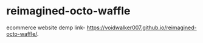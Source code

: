 # reimagined-octo-waffle
ecommerce website
demp link- https://voidwalker007.github.io/reimagined-octo-waffle/.
